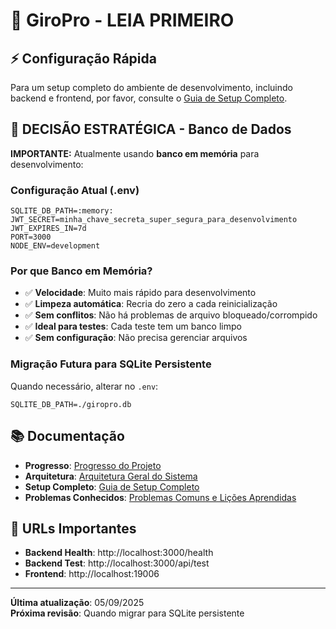 # 🚀 GiroPro - LEIA PRIMEIRO

## ⚡ Configuração Rápida

Para um setup completo do ambiente de desenvolvimento, incluindo backend e frontend, por favor, consulte o [Guia de Setup Completo](docs/01_tutoriais/01_setup_completo.md).

## 🎯 DECISÃO ESTRATÉGICA - Banco de Dados

**IMPORTANTE:** Atualmente usando **banco em memória** para desenvolvimento:

### Configuração Atual (.env)
```env
SQLITE_DB_PATH=:memory:
JWT_SECRET=minha_chave_secreta_super_segura_para_desenvolvimento
JWT_EXPIRES_IN=7d
PORT=3000
NODE_ENV=development
```

### Por que Banco em Memória?
- ✅ **Velocidade**: Muito mais rápido para desenvolvimento
- ✅ **Limpeza automática**: Recria do zero a cada reinicialização
- ✅ **Sem conflitos**: Não há problemas de arquivo bloqueado/corrompido
- ✅ **Ideal para testes**: Cada teste tem um banco limpo
- ✅ **Sem configuração**: Não precisa gerenciar arquivos

### Migração Futura para SQLite Persistente
Quando necessário, alterar no `.env`:
```env
SQLITE_DB_PATH=./giropro.db
```





## 📚 Documentação

- **Progresso**: [Progresso do Projeto](docs/03_explicacoes/09_progresso.md)
- **Arquitetura**: [Arquitetura Geral do Sistema](docs/03_explicacoes/01_arquitetura_geral.md)
- **Setup Completo**: [Guia de Setup Completo](docs/01_tutoriais/01_setup_completo.md)
- **Problemas Conhecidos**: [Problemas Comuns e Lições Aprendidas](docs/03_explicacoes/00_problemas_comuns_e_licoes_aprendidas.md)

## 🔗 URLs Importantes

- **Backend Health**: http://localhost:3000/health
- **Backend Test**: http://localhost:3000/api/test
- **Frontend**: http://localhost:19006

---

**Última atualização**: 05/09/2025  
**Próxima revisão**: Quando migrar para SQLite persistente

